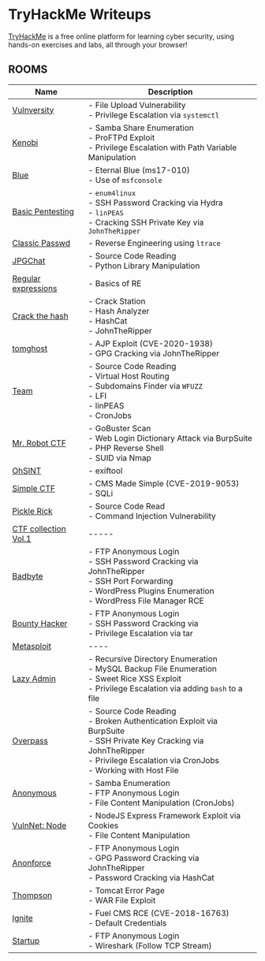 # TryHackMe Writeups

[TryHackMe][1] is a free online platform for learning cyber security, using hands-on exercises and labs, all through your browser!

## ROOMS

|	Name                                   | Description                         |
| -------------------------------------- | ------------------------------------|
| [Vulnversity][2]                       | - File Upload Vulnerability<br>- Privilege Escalation via `systemctl`    |
| [Kenobi][3]                            | - Samba Share Enumeration<br>- ProFTPd Exploit<br>- Privilege Escalation with Path Variable Manipulation   |
| [Blue][4]                              | - Eternal Blue (ms17-010)<br>- Use of `msfconsole`     |
| [Basic Pentesting][5]                  | - `enum4linux`<br>- SSH Password Cracking via Hydra<br>- `linPEAS`<br> - Cracking SSH Private Key via `JohnTheRipper`     |
| [Classic Passwd][6]                    | - Reverse Engineering using `ltrace`   |
| [JPGChat][7]                           | - Source Code Reading<br>- Python Library Manipulation     |
| [Regular expressions][8]               | - Basics of RE     |
| [Crack the hash][9]                    | - Crack Station<br>- Hash Analyzer<br>- HashCat<br>- JohnTheRipper     |
| [tomghost][10]                         | - AJP Exploit (CVE-2020-1938)<br>- GPG Cracking via JohnTheRipper     |
| [Team][11]                             | - Source Code Reading<br>- Virtual Host Routing<br>- Subdomains Finder via `WFUZZ`<br>- LFI<br>- linPEAS<br>- CronJobs   |
| [Mr. Robot CTF][12]                    | - GoBuster Scan<br>- Web Login Dictionary Attack via BurpSuite<br>- PHP Reverse Shell<br>- SUID via Nmap   |
| [OhSINT][13]                           | - exiftool     |
| [Simple CTF][14]                       | - CMS Made Simple (CVE-2019-9053)<br>- SQLi     |
| [Pickle Rick][15]                      | - Source Code Read<br>- Command Injection Vulnerability     |
| [CTF collection Vol.1][16]             | -----    |
| [Badbyte][17]                          | - FTP Anonymous Login<br>- SSH Password Cracking via JohnTheRipper<br>- SSH Port Forwarding<br>- WordPress Plugins Enumeration<br>- WordPress File Manager RCE     |
| [Bounty Hacker][18]                    | - FTP Anonymous Login<br>- SSH Password Cracking via <br>- Privilege Escalation via tar     |
| [Metasploit][19]                       | ----     |
| [Lazy Admin][20]                       | - Recursive Directory Enumeration<br>- MySQL Backup File Enumeration<br>- Sweet Rice XSS Exploit<br>- Privilege Escalation via adding `bash` to a file      |
| [Overpass][21]                         | - Source Code Reading<br>- Broken Authentication Exploit via BurpSuite<br>- SSH Private Key Cracking via JohnTheRipper<br>- Privilege Escalation via CronJobs<br>- Working with Host File     |
| [Anonymous][22]                        | - Samba Enumeration<br>- FTP Anonymous Login<br>- File Content Manipulation (CronJobs)   |
| [VulnNet: Node][23]                    | - NodeJS Express Framework Exploit via Cookies<br>- File Content Manipulation   |
| [Anonforce][24]                        | - FTP Anonymous Login<br>- GPG Password Cracking via JohnTheRipper<br>- Password Cracking via HashCat     |
| [Thompson][25]                         | - Tomcat Error Page<br>- WAR File Exploit     |
| [Ignite][26]                           | - Fuel CMS RCE (CVE-2018-16763)<br>- Default Credentials     |
| [Startup][27]                          | - FTP Anonymous Login<br>- Wireshark (Follow TCP Stream)     |

[1]: https://tryhackme.com/
[2]: ./vulnversity
[3]: ./kenobi
[4]: ./blue
[5]: ./basic_pentesting
[6]: ./classic_passwd
[7]: ./jpgchat
[8]: ./regular-expressions
[9]: ./crack-the-hash
[10]: ./tomghost
[11]: ./team
[12]: ./mr-robot-ctf
[13]: ./ohsint
[14]: ./simple-ctf
[15]: ./pickle-rick
[16]: ./ctf-collection-vol1
[17]: ./badbyte
[18]: ./bounty-hacker
[19]: ./metasploit
[20]: ./lazy-admin
[21]: ./overpass
[22]: ./anonymous
[23]: ./vulnet-node
[24]: ./anonforce
[25]: ./thompson
[26]: ./ignite
[27]: ./startup
